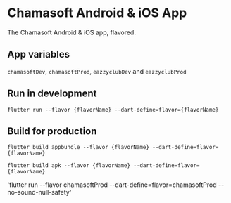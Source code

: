 # Chamasoft Android & iOS App

The Chamasoft Android & iOS app, flavored.

## App variables

`chamasoftDev`, `chamasoftProd`, `eazzyclubDev` and `eazzyclubProd`

## Run in development

`flutter run --flavor {flavorName} --dart-define=flavor={flavorName}`

## Build for production
`flutter build appbundle --flavor {flavorName} --dart-define=flavor={flavorName}`

`flutter build apk --flavor {flavorName} --dart-define=flavor={flavorName}`

'flutter run --flavor chamasoftProd --dart-define=flavor=chamasoftProd --no-sound-null-safety'